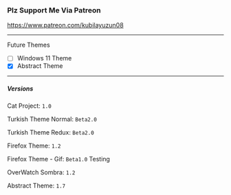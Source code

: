 ### Plz Support Me Via Patreon
https://www.patreon.com/kubilayuzun08

---
Future Themes
- [ ] Windows 11 Theme
- [x] Abstract Theme
---

##### Versions
Cat Project: `1.0`

Turkish Theme Normal: `Beta2.0`

Turkish Theme Redux:  `Beta2.0`

Firefox Theme: `1.2`

Firefox Theme - Gif: `Beta1.0` Testing

OverWatch Sombra: `1.2`

Abstract Theme: `1.7`
